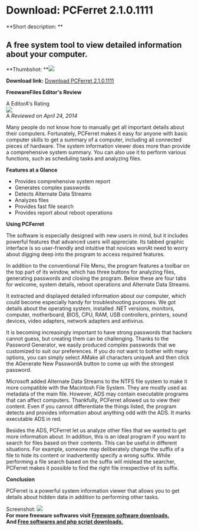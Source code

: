 # Download: PCFerret 2.1.0.1111

**Short description: **

## A free system tool to view detailed information about your computer.

  
**Thumbshot: **![](http://www.freewarefiles.com/screenshot/pcferret2_md.jpg)   
  
**Download link:** [Download PCFerret 2.1.0.1111](http://freesoftwares.boysofts.com/PCFerret_program_97812.html)  
  

**FreewareFiles Editor's Review**  
  

A EditorA's Rating  
![](http://www.freewarefiles.com/images/rating/5.gif)  
A _Reviewed on April 24, 2014_  
  
Many people do not know how to manually get all important details about their
computers. Fortunately, PCFerret makes it easy for anyone with basic computer
skills to get a summary of a computer, including all connected pieces of
hardware. The system information viewer does more than provide a comprehensive
system summary. You can also use it to perform various functions, such as
scheduling tasks and analyzing files.

**Features at a Glance**

  * Provides comprehensive system report 
  * Generates complex passwords 
  * Detects Alternate Data Streams 
  * Analyzes files 
  * Provides fast file search 
  * Provides report about reboot operations 

**Using PCFerret**

The software is especially designed with new users in mind, but it includes
powerful features that advanced users will appreciate. Its tabbed graphic
interface is so user-friendly and intuitive that novices wonAt need to worry
about digging deep into the program to access required features.

In addition to the conventional File Menu, the program features a toolbar on
the top part of its window, which has three buttons for analyzing files,
generating passwords and closing the program. Below these are four tabs for
welcome, system details, reboot operations and Alternate Data Streams.

It extracted and displayed detailed information about our computer, which
could become especially handy for troubleshooting purposes. We got details
about the operating system, installed .NET versions, monitors, computer,
motherboard, BIOS, CPU, RAM, USB controllers, printers, sound devices, video
adapters, network adapters and antivirus.

It is becoming increasingly important to have strong passwords that hackers
cannot guess, but creating them can be challenging. Thanks to the Password
Generator, we easily produced complex passwords that we customized to suit our
preferences. If you do not want to bother with many options, you can simply
select AMake all characters uniqueA and then click the AGenerate New PasswordA
button to come up with the strongest password.

Microsoft added Alternate Data Streams to the NTFS file system to make it more
compatible with the Macintosh File System. They are mostly used as metadata of
the main file. However, ADS may contain executable programs that can affect
computers. Thankfully, PCFerret allowed us to view their content. Even if you
cannot differentiate the things listed, the program detects and provides
information about anything odd with the ADS. It marks executable ADS in red.

Besides the ADS, PCFerret let us analyze other files that we wanted to get
more information about. In addition, this is an ideal program if you want to
search for files based on their contents. This can be useful in different
situations. For example, someone may deliberately change the suffix of a file
to hide its content or inadvertently specify a wrong suffix. While performing
a file search based on the suffix will mislead the searcher, PCFerret makes it
possible to find the right file irrespective of its suffix.

**Conclusion**

PCFerret is a powerful system information viewer that allows you to get
details about hidden data in addition to performing other tasks.

  
  
Screenshot: ![](http://www.freewarefiles.com/screenshot/pcferret2.jpg)  
**For more freeware softwares visit [Freeware software downloads.](http://freesoftwares.boysofts.com/)**   
**And [Free softwares and php script downloads.](http://www.boysofts.com/)**

